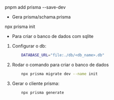 pnpm add prisma --save-dev

* Gera prisma/schama.prisma

npx prisma init

* Para criar o banco de dados com sqlite

1. Configurar o db:

    ```bash
        DATABASE_URL="file:./db/<db_name>.db"
    ```

2. Rodar o comando para criar o banco de dados

    ```bash
        npx prisma migrate dev --name init
    ```

3. Gerar o cliente prisma:

    ```bash
        npx prisma generate
    ```
